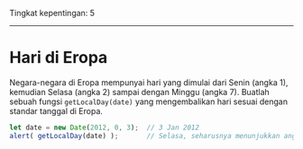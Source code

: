Tingkat kepentingan: 5

---

# Hari di Eropa

Negara-negara di Eropa mempunyai hari yang dimulai dari Senin (angka 1), kemudian Selasa (angka 2) sampai dengan Minggu (angka 7). Buatlah sebuah fungsi `getLocalDay(date)` yang mengembalikan hari sesuai dengan standar tanggal di Eropa.

```js no-beautify
let date = new Date(2012, 0, 3);  // 3 Jan 2012
alert( getLocalDay(date) );       // Selasa, seharusnya menunjukkan angka 2
```
